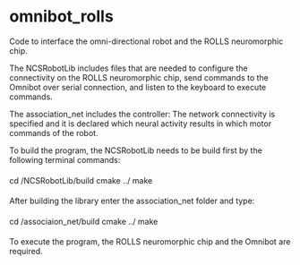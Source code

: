 # omnibot_rolls
Code to interface the omni-directional robot and the ROLLS neuromorphic chip. 

The NCSRobotLib includes files that are needed to configure the connectivity on the ROLLS neuromorphic chip, send commands to the Omnibot over serial connection, and listen to the keyboard to execute commands. 

The association_net includes the controller: The network connectivity is specified and it is declared which neural activity results in which motor commands of the robot.

To build the program, the NCSRobotLib needs to be build first by the following terminal commands:

####
cd /NCSRobotLib/build
cmake ../
make
####

After building the library enter the association_net folder and type:

####
cd /associaion_net/build
cmake ../
make
####

To execute the program, the ROLLS neuromorphic chip and the Omnibot are required.
